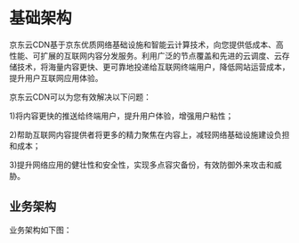 # 基础架构

京东云CDN基于京东优质网络基础设施和智能云计算技术，向您提供低成本、高性能、可扩展的互联网内容分发服务。利用广泛的节点覆盖和先进的云调度、云存储技术，将海量内容更快、更可靠地投递给互联网终端用户，降低网站运营成本，提升用户互联网应用体验。

京东云CDN可以为您有效解决以下问题：

1)将内容更快的推送给终端用户，提升用户体验，增强用户粘性；

2)帮助互联网内容提供者将更多的精力聚焦在内容上，减轻网络基础设施建设负担和成本；

3)提升网络应用的健壮性和安全性，实现多点容灾备份，有效防御外来攻击和威胁。

## 业务架构
业务架构如下图：







